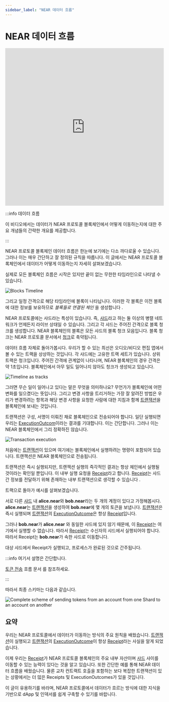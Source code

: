 ```yaml
---
sidebar_label: "NEAR 데이터 흐름"
---
```


# NEAR 데이터 흐름


<iframe
 width="100%"
 height="500"
 src="https://www.youtube.com/embed/VSBJ-A69Km4"
 title="YouTube video player"
 frameborder="0"
 allow="accelerometer; autoplay; clipboard-write; encrypted-media; gyroscope; picture-in-picture"
 allowfullscreen>
</iframe>


:::info 데이터 흐름

이 비디오에서는 데이터가 NEAR 프로토콜 블록체인에서 어떻게 이동하는지에 대한 주요 개념들의 간략한 개요를 제공합니다.

:::

NEAR 프로토콜 블록체인 데이터 흐름은 한눈에 보기에는 다소 까다로울 수 있습니다. 그러나 이는 매우 간단하고 잘 정의된 규칙을 따릅니다. 이 글에서는 NEAR 프로토콜 블록체인에서 데이터가 어떻게 이동하는지 자세히 살펴보겠습니다.

실제로 모든 블록체인 흐름은 시작은 있지만 끝이 없는 무한한 타임라인으로 나타낼 수 있습니다.


![Blocks Timeline](/docs/flow/01-timeline.png)


그리고 일정 간격으로 해당 타임라인에 블록이 나타납니다. 이러한 각 블록은 이전 블록에 대한 정보를 보유하므로 *블록들로 연결된 체인* 을 생성합니다 .


NEAR 프로토콜에는 샤드라는 특성이 있습니다. 즉, [샤드](https://near-indexers.io/docs/data-flow-and-structures/structures/shard)라고 하는 둘 이상의 병렬 네트워크가 언제든지 라이브 상태일 수 있습니다. 그리고 각 샤드는 주어진 간격으로 블록 청크를 생성합니다. NEAR 블록체인의 블록은 모든 샤드의 블록 청크 모음입니다. 블록 청크는 NEAR 프로토콜 문서에서 [청크](https://near-indexers.io/docs/data-flow-and-structures/structures/chunk)로 축약됩니다.

데이터 흐름 자체로 돌아가봅시다. 우리가 할 수 있는 최선은 오디오/비디오 편집 앱에서 볼 수 있는 트랙을 상상하는 것입니다. 각 샤드에는 고유한 트랙 세트가 있습니다. 상위 트랙은 청크입니다. 주어진 간격에 관계없이 나타나며, NEAR 블록체인의 경우 간격은 약 1초입니다. 블록체인에서 아무 일도 일어나지 않아도 청크가 생성되고 있습니다.

![Timeline as tracks](/docs/flow/02-tracks.png)

그러면 무슨 일이 일어나고 있다는 말은 무엇을 의미하나요? 무언가가 블록체인에 어떤 변화를 일으켰다는 뜻입니다. 그리고 변경 사항을 트리거하는 가장 잘 알려진 방법은 우리가 변경하려는 항목과 해당 변경 사항을 요청한 사람에 대한 지침과 함께 [트랜잭션](https://near-indexers.io/docs/data-flow-and-structures/structures/transaction)을 블록체인에 보내는 것입니다.

트랜잭션은 구성, 서명이 이뤄진 채로 블록체인으로 전송되어야 합니다. 일단 실행되면 우리는 [ExecutionOutcom](https://near-indexers.io/docs/data-flow-and-structures/structures/execution_outcome)이라는 결과를 기대합니다. 이는 간단합니다. 그러나 이는 NEAR 블록체인에서 그리 정확하진 않습니다.

![Transaction execution](/docs/flow/03-tx-outcome-receipt.png)

처음에는 [트랜잭션](https://near-indexers.io/docs/data-flow-and-structures/structures/transaction)이 있으며 여기에는 블록체인에서 실행하려는 명령이 포함되어 있습니다. 트랜잭션은 NEAR 블록체인으로 전송됩니다.

트랜잭션은 즉시 실행되지만, 트랜잭션 실행의 즉각적인 결과는 항상 체인에서 실행될 것이라는 확인일 뿐입니다. 이 내부 실행 요청을 [Receipt](https://near-indexers.io/docs/data-flow-and-structures/structures/receipt)라고 합니다. [Receipt](https://near-indexers.io/docs/data-flow-and-structures/structures/receipt)는 샤드 간 정보를 전달하기 위해 존재하는 내부 트랜잭션으로 생각할 수 있습니다 .

트랙으로 돌아가 예시를 살펴보겠습니다.

서로 다른 [샤드](https://near-indexers.io/docs/data-flow-and-structures/structures/shard) 내 **alice.near**와 **bob.near**라는 두 개의 계정이 있다고 가정해봅시다. **alice.near**는 [트랜잭션](https://near-indexers.io/docs/data-flow-and-structures/structures/transaction)을 생성하여 **bob.near**에 몇 개의 토큰을 보냅니다. [트랜잭션](https://near-indexers.io/docs/data-flow-and-structures/structures/transaction)은 즉시 실행되며 [트랜잭션](https://near-indexers.io/docs/data-flow-and-structures/structures/transaction)의 [ExecutionOutcome](https://near-indexers.io/docs/data-flow-and-structures/structures/transaction)은 항상 [Receipt](https://near-indexers.io/docs/data-flow-and-structures/structures/receipt)입니다.

그러나 **bob.near**가 **alice.near** 와 동일한 샤드에 있지 않기 때문에, 이 [Receipt](https://near-indexers.io/docs/data-flow-and-structures/structures/receipt)는 여기에서 실행할 수 없습니다. 따라서 [Receipt](https://near-indexers.io/docs/data-flow-and-structures/structures/receipt)는 수신자의 샤드에서 실행되어야 합니다. 따라서 Receipt는 **bob.near**가 속한 샤드로 이동합니다.

대상 샤드에서 Receipt가 실행되고, 프로세스가 완료된 것으로 간주됩니다.

:::info 여기서 설명은 간단합니다.

[토큰 전송](token-transfer-flow.md) 흐름 문서 를 참조하세요.

:::

따라서 최종 스키마는 다음과 같습니다.

![Complete scheme of sending tokens from an account from one Shard to an account on another](/docs/flow/04-send-nears-flow.png)

## 요약

우리는 NEAR 프로토콜에서 데이터가 이동하는 방식의 주요 원칙을 배웠습니다. [트랜잭션](https://near-indexers.io/docs/data-flow-and-structures/structures/transaction)이 실행되고 [트랜잭션](https://near-indexers.io/docs/data-flow-and-structures/structures/transaction)의 [ExecutionOutcome](https://near-indexers.io/docs/data-flow-and-structures/structures/execution_outcome)이 항상 [Receipt](https://near-indexers.io/docs/data-flow-and-structures/structures/receipt)라는 사실을 알게 되었습니다.

이제 우리는 [Receipt](https://near-indexers.io/docs/data-flow-and-structures/structures/receipt)가 NEAR 프로토콜 블록체인의 주요 내부 자산이며 [샤드](https://near-indexers.io/docs/data-flow-and-structures/structures/shard) 사이를 이동할 수 있는 능력이 있다는 것을 알고 있습니다. 또한 간단한 예를 통해 NEAR 데이터 흐름을 배웠습니다. 물론 교차 컨트랙트 호출을 포함하는 보다 복잡한 트랜잭션이 있는 상황에서는 더 많은 Receipts 및 ExecutionOutcomes가 있을 것입니다.

이 글이 유용하기를 바라며, NEAR 프로토콜에서 데이터가 흐르는 방식에 대한 지식을 기반으로 dApp 및 인덱서를 쉽게 구축할 수 있기를 바랍니다.
